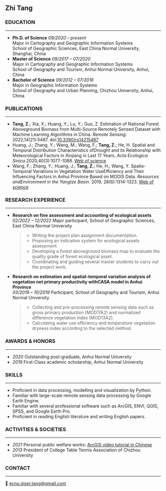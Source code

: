 ## Zhi Tang

### **EDUCATION**
---
- **Ph.D. of Science** *09/2020 – present*  
  Major in Cartography and Geographic Information Systems  
  School of Geographic Sciences, East China Normal University, Shanghai, China
- **Master of Science** *09/2017 – 07/2020*  
  Major in Cartography and Geographic Information Systems  
  School of Geography and Tourism, Anhui Normal University, Anhui, China
- **Bachelor of Science** *09/2012 – 07/2016*  
  Major in Geographic Information Systems  
  School of Geography and Urban Planning, Chizhou University, Anhui, China

### **PUBLICATIONS**
---
- **Tang, Z.**; Xia, X.; Huang, Y.; Lu, Y.; Guo, Z. Estimation of National Forest Aboveground Biomass from Multi-Source Remotely Sensed Dataset with Machine Learning Algorithms in China. *Remote Sensing*. 2022,14(21):5487. doi:[10.3390/rs14215487](https://www.mdpi.com/2072-4292/14/21/5487)
- Huang, J.; Zhang, Y.; Wang, M.; Wang, F.; **Tang, Z.**; He, H. Spatial and Temporal Distribution Characteristics ofDrought and its Relationship with Meteorological Factors in Xinjiang in Last 17 Years. *Acta Ecologica Sinica*.2020,40(3):1077-1088. [Web of science](https://www.webofscience.com/wos/alldb/full-record/CSCD:6674556)
- Wang, F.; Zhang, Y.; Huang, J.; **Tang, Z.**; He, H.; Wang, Y. Spatio-Temporal Variations in Vegetation Water UseEfficiency and Their Influencing Factors in Anhui Province Based on MODIS Data. *Resources andEnvironment in the Yangtze Basin*. 2019, 28(6):1314-1323. [Web of science](https://www.webofscience.com/wos/alldb/full-record/CSCD:6524646)

### **RESEARCH EXPERIENCE**
---
- **Research on fine assessment and accounting of ecological assets**  
  *02/2022 – 12/2022* Major participant, School of Geographic Sciences, East China Normal University  
  > + Writing the project plan assignment documentation.
  > + Proposing an indication system for ecological assets assessment.
  > + Developing a forest aboveground biomass map to evaluate the quality grade of forest ecological asset.
  > + Coordinating and guiding several master students to carry out the project work.
- **Research on estimation and spatial-temporal variation analysis of vegetation net primary productivity withCASA model in Anhui Province**  
  *03/2019 – 10/2019* Participant, School of Geography and Tourism, Anhui Normal University  
  > + Collecting and pre-processing remote sensing data such as gross primary production (MOD17A2) and normalized difference vegetation index (MOD13A2).
  > + Calculating water use efficiency and temperature vegetation dryness index according to the selected method.

### **AWARDS & HONORS**
---
- *2020* Outstanding post-graduate, Anhui Normal University
- *2019* First-Class academic scholarship, Anhui Normal University

### **SKILLS**
---
- Proficient in data processing, modelling and visualization by Python.
- Familiar with large-scale remote sensing data processing by Google Earth Engine.
- Familiar with several professional software such as ArcGIS, ENVI, QGIS, SPSS, and Google Earth Pro.
- Proficient in reading English literature and writing English papers.

### **ACTIVITIES & SOCIETIES**
---
- *2021* Personal public welfare works: [ArcGIS video tutorial in Chinese](https://www.bilibili.com/video/BV1w54y1a79R)
- *2013* President of College Table Tennis Association of Chizhou University

### **CONTACT**
---
📧 <ecnu.giser.tang@gmail.com>
